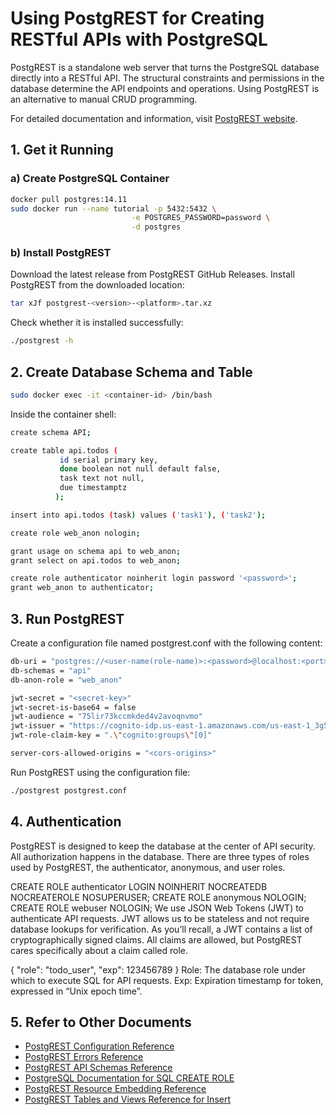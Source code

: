 # Using PostgREST for Creating RESTful APIs with PostgreSQL

PostgREST is a standalone web server that turns the PostgreSQL database directly into a RESTful API. The structural constraints and permissions in the database determine the API endpoints and operations. Using PostgREST is an alternative to manual CRUD programming.

For detailed documentation and information, visit [PostgREST website](https://postgrest.org/en/v12/index.html).

## 1. Get it Running

### a) Create PostgreSQL Container

```bash
docker pull postgres:14.11
sudo docker run --name tutorial -p 5432:5432 \
                           -e POSTGRES_PASSWORD=password \
                           -d postgres
```

### b) Install PostgREST
Download the latest release from PostgREST GitHub Releases.
Install PostgREST from the downloaded location:

```bash
tar xJf postgrest-<version>-<platform>.tar.xz
```

Check whether it is installed successfully:
```bash
./postgrest -h
```

## 2. Create Database Schema and Table
```bash
sudo docker exec -it <container-id> /bin/bash
```
Inside the container shell:

```bash
create schema API;
```
```bash
create table api.todos (
           id serial primary key,
           done boolean not null default false,
           task text not null,
           due timestamptz
          );
```
```bash
insert into api.todos (task) values ('task1'), ('task2');
```

```bash
create role web_anon nologin;
```
```bash
grant usage on schema api to web_anon;
grant select on api.todos to web_anon;
```

```bash
create role authenticator noinherit login password '<password>';
grant web_anon to authenticator;
```

## 3. Run PostgREST
Create a configuration file named postgrest.conf with the following content:

```bash
db-uri = "postgres://<user-name(role-name)>:<password>@localhost:<port>/<database-name>"
db-schemas = "api"
db-anon-role = "web_anon"

jwt-secret = "<secret-key>"
jwt-secret-is-base64 = false
jwt-audience = "75lir73kccmkded4v2avoqnvmo"
jwt-issuer = "https://cognito-idp.us-east-1.amazonaws.com/us-east-1_3g5LAO5c9"
jwt-role-claim-key = ".\"cognito:groups\"[0]"

server-cors-allowed-origins = "<cors-origins>"
```
Run PostgREST using the configuration file:
```bash
./postgrest postgrest.conf
```

## 4. Authentication
PostgREST is designed to keep the database at the center of API security. All authorization happens in the database. There are three types of roles used by PostgREST, the authenticator, anonymous, and user roles.


CREATE ROLE authenticator LOGIN NOINHERIT NOCREATEDB NOCREATEROLE NOSUPERUSER;
CREATE ROLE anonymous NOLOGIN;
CREATE ROLE webuser NOLOGIN;
We use JSON Web Tokens (JWT) to authenticate API requests. JWT allows us to be stateless and not require database lookups for verification. As you’ll recall, a JWT contains a list of cryptographically signed claims. All claims are allowed, but PostgREST cares specifically about a claim called role.


{
    "role": "todo_user",
    "exp": 123456789
}
Role: The database role under which to execute SQL for API requests.
Exp: Expiration timestamp for token, expressed in “Unix epoch time”.

## 5. Refer to Other Documents
- [PostgREST Configuration Reference](https://postgrest.org/en/v12/references/configuration.html#configuration)
- [PostgREST Errors Reference](https://postgrest.org/en/v12/references/errors.html)
- [PostgREST API Schemas Reference](https://postgrest.org/en/v12/references/api/schemas.html#schemas)
- [PostgreSQL Documentation for SQL CREATE ROLE](https://www.postgresql.org/docs/current/sql-createrole.html)
- [PostgREST Resource Embedding Reference](https://postgrest.org/en/v12/references/api/resource_embedding.html)
- [PostgREST Tables and Views Reference for Insert](https://postgrest.org/en/v12/references/api/tables_views.html#insert)

